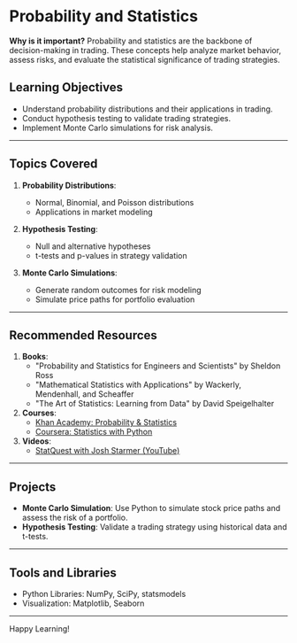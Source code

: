 # Probability and Statistics

**Why is it important?**
Probability and statistics are the backbone of decision-making in trading. These concepts help analyze market behavior, assess risks, and evaluate the statistical significance of trading strategies.

## Learning Objectives
- Understand probability distributions and their applications in trading.
- Conduct hypothesis testing to validate trading strategies.
- Implement Monte Carlo simulations for risk analysis.

---

## Topics Covered
1. **Probability Distributions**:
   - Normal, Binomial, and Poisson distributions
   - Applications in market modeling

2. **Hypothesis Testing**:
   - Null and alternative hypotheses
   - t-tests and p-values in strategy validation

3. **Monte Carlo Simulations**:
   - Generate random outcomes for risk modeling
   - Simulate price paths for portfolio evaluation

---

## Recommended Resources
1. **Books**:
   - "Probability and Statistics for Engineers and Scientists" by Sheldon Ross
   - "Mathematical Statistics with Applications" by Wackerly, Mendenhall, and Scheaffer
   - "The Art of Statistics: Learning from Data" by David Speigelhalter
2. **Courses**:
   - [Khan Academy: Probability & Statistics](https://www.khanacademy.org/math/statistics-probability)
   - [Coursera: Statistics with Python](https://www.coursera.org/learn/statistics-with-python)
3. **Videos**:
   - [StatQuest with Josh Starmer (YouTube)](https://www.youtube.com/user/joshstarmer)

---

## Projects
- **Monte Carlo Simulation**:
  Use Python to simulate stock price paths and assess the risk of a portfolio.
- **Hypothesis Testing**:
  Validate a trading strategy using historical data and t-tests.

---

## Tools and Libraries
- Python Libraries: NumPy, SciPy, statsmodels
- Visualization: Matplotlib, Seaborn

---

Happy Learning!
